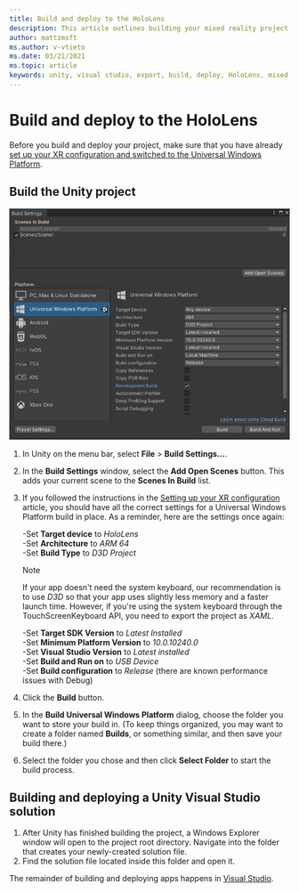 ```yaml
---
title: Build and deploy to the HoloLens
description: This article outlines building your mixed reality project with Unity and Visual Studio so you can deploy it to the HoloLens.
author: mattzmsft
ms.author: v-vtieto
ms.date: 03/21/2021
ms.topic: article
keywords: unity, visual studio, export, build, deploy, HoloLens, mixed reality headset, windows mixed reality headset, virtual reality headset, UWP, deploying
---
```


# Build and deploy to the HoloLens

Before you build and deploy your project, make sure that you have already [set up your XR configuration and switched to the Universal Windows Platform](xr-project-setup.md).



## Build the Unity project

![Screen shot of Unity build settings](images/023-build-settings.png)

1. In Unity on the menu bar, select **File** > **Build Settings...**.
1. In the **Build Settings** window, select the **Add Open Scenes** button. This adds your current scene to the **Scenes In Build** list.
1. If you followed the instructions in the [Setting up your XR configuration ](xr-project-setup.md) article, you should have all the correct settings for a Universal Windows Platform build in place. As a reminder, here are the settings once again:

    -Set **Target device** to *HoloLens*  
    -Set **Architecture** to *ARM 64*  
    -Set **Build Type** to *D3D Project*  

    > [!NOTE]
    > If your app doesn't need the system keyboard, our recommendation is to use *D3D* so that your app uses slightly less memory and a faster launch time. However, if you're using the system keyboard through the TouchScreenKeyboard API, you need to export the project as *XAML*.

    -Set **Target SDK Version** to *Latest   Installed*  
    -Set **Minimum Platform Version** to *10.0.10240.0*  
    -Set **Visual Studio Version** to *Latest installed*  
    -Set **Build and Run on** to *USB Device*  
    -Set **Build configuration** to *Release* (there are known performance issues with Debug)

1. Click the **Build** button.
1. In the **Build Universal Windows Platform** dialog, choose the folder you want to store your build in. (To keep things organized, you may want to create a folder named **Builds**, or something similar, and then save your build there.) 
1. Select the folder you chose and then click **Select Folder** to start the build process.

## Building and deploying a Unity Visual Studio solution

1. After Unity has finished building the project, a Windows Explorer window will open to the project root directory. Navigate into the folder that creates your newly-created solution file.
1. Find the solution file located inside this folder and open it.

The remainder of building and deploying apps happens in [Visual Studio](../advanced-concepts/using-visual-studio.md). 




